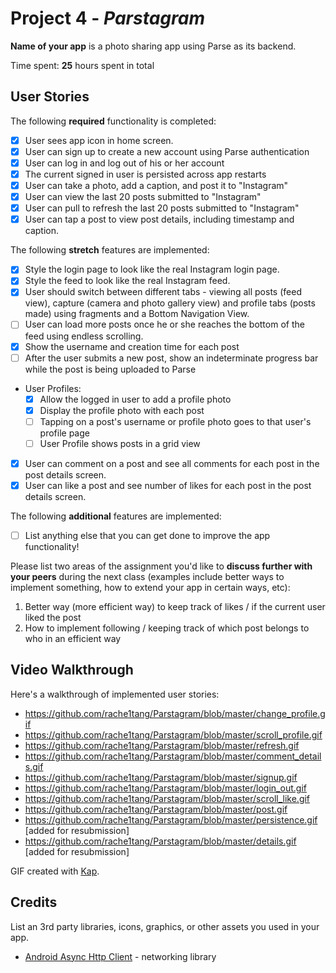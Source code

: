 # Project 4 - *Parstagram*

**Name of your app** is a photo sharing app using Parse as its backend.

Time spent: **25** hours spent in total

## User Stories

The following **required** functionality is completed:

- [x] User sees app icon in home screen.
- [x] User can sign up to create a new account using Parse authentication
- [x] User can log in and log out of his or her account
- [x] The current signed in user is persisted across app restarts
- [x] User can take a photo, add a caption, and post it to "Instagram"
- [x] User can view the last 20 posts submitted to "Instagram"
- [x] User can pull to refresh the last 20 posts submitted to "Instagram"
- [x] User can tap a post to view post details, including timestamp and caption.

The following **stretch** features are implemented:

- [x] Style the login page to look like the real Instagram login page.
- [x] Style the feed to look like the real Instagram feed.
- [x] User should switch between different tabs - viewing all posts (feed view), capture (camera and photo gallery view) and profile tabs (posts made) using fragments and a Bottom Navigation View.
- [ ] User can load more posts once he or she reaches the bottom of the feed using endless scrolling.
- [x] Show the username and creation time for each post
- [ ] After the user submits a new post, show an indeterminate progress bar while the post is being uploaded to Parse
- User Profiles:
  - [x] Allow the logged in user to add a profile photo
  - [x] Display the profile photo with each post
  - [ ] Tapping on a post's username or profile photo goes to that user's profile page
  - [ ] User Profile shows posts in a grid view
- [x] User can comment on a post and see all comments for each post in the post details screen.
- [x] User can like a post and see number of likes for each post in the post details screen.

The following **additional** features are implemented:

- [ ] List anything else that you can get done to improve the app functionality!

Please list two areas of the assignment you'd like to **discuss further with your peers** during the next class (examples include better ways to implement something, how to extend your app in certain ways, etc):

1. Better way (more efficient way) to keep track of likes / if the current user liked the post
2. How to implement following / keeping track of which post belongs to who in an efficient way

## Video Walkthrough

Here's a walkthrough of implemented user stories:
* https://github.com/rache1tang/Parstagram/blob/master/change_profile.gif
* https://github.com/rache1tang/Parstagram/blob/master/scroll_profile.gif
* https://github.com/rache1tang/Parstagram/blob/master/refresh.gif
* https://github.com/rache1tang/Parstagram/blob/master/comment_details.gif
* https://github.com/rache1tang/Parstagram/blob/master/signup.gif
* https://github.com/rache1tang/Parstagram/blob/master/login_out.gif
* https://github.com/rache1tang/Parstagram/blob/master/scroll_like.gif
* https://github.com/rache1tang/Parstagram/blob/master/post.gif
 * https://github.com/rache1tang/Parstagram/blob/master/persistence.gif [added for resubmission]
 * https://github.com/rache1tang/Parstagram/blob/master/details.gif [added for resubmission]


GIF created with [Kap](https://getkap.co/).

## Credits

List an 3rd party libraries, icons, graphics, or other assets you used in your app.

- [Android Async Http Client](http://loopj.com/android-async-http/) - networking library

